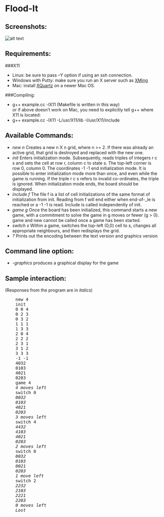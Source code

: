 Flood-It
================
Screenshots:
----------------
![alt text](http://dongwoo1005.github.io./image/floodit.JPG "FloodIt")

Requirements:
----------------
###X11
- Linux: be sure to pass –Y option if using an ssh connection.
- Windows with Putty: make sure you run an X server such as [XMing](http://sourceforge.net/projects/xming/)
- Mac: install [XQuartz](http://xquartz.macosforge.org/landing/) on a newer Mac OS.

###Compiling:
- g++ example.cc -lX11 (Makefile is written in this way)
<br> or if above doesn’t work on Mac, you need to explicitly tell g++ where X11 is located:
- g++ example.cc -lX11 -L/usr/X11/lib -I/usr/X11/include

Available Commands:
--------------------
- *new n* Creates a new n X n grid, where n >= 2. If there was already an active grid, that grid is destroyed and replaced with the new one.
- *init* Enters initialization mode. Subsequently, reads triples of integers r c s and sets the cell at row r, column c to state s. The top-left corner is row 0, column 0. The coordinates -1 -1 end initialization mode. It is possible to enter initialization mode more than once, and even while the game is running. If the triple r c s refers to invalid co-ordinates, the triple is ignored. When initialization mode ends, the board should be displayed.
- *include f* The file f is a list of cell initializations of the same format of initialization from init. Reading from f will end either when end-of-_le is reached or a -1 -1 is read. Include is called independently of init.
- *game g* Once the board has been initialized, this command starts a new game, with a commitment to solve the game in g moves or fewer (g > 0). game and new cannot be called once a game has been started.
- *switch s* Within a game, switches the top-left (0,0) cell to s, changes all appropriate neighbours, and then redisplays the grid.
- *?* Prints out the encoding between the text version and graphics version

Command line option:
---------------------
- *-graphics* produces a graphical display for the game

Sample interaction: 
---------------------
(Responses from the program are in *italics*)
 <pre>
    new 4
	init
	0 0 4
	0 2 3
	0 3 2
	1 1 1
	1 3 3
	2 0 4
	2 2 2
	2 3 1
	3 1 2
	3 3 3
	-1 -1
	4032
	0103
	4021
	0203
	game 4
	<em>4 moves left</em>
	switch 0
	<em>0032
	0103
	4021
	0203
	3 moves left</em>
	switch 4
	<em>4432
	4103
	4021
	0203
	2 moves left</em>
	switch 0
	<em>0032
	0103
	0021
	0203
	1 move left</em>
	switch 2
	<em>2232
	2103
	2221
	2203
	0 moves left
	Lost</em>
</pre>